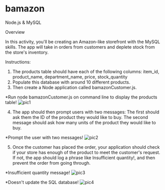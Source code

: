 # bamazon
Node.js & MySQL

Overview

In this activity, you'll be creating an Amazon-like storefront with the MySQL skills. The app will take in orders from customers and deplete stock from the store's inventory.

Instructions:
1. The products table should have each of the following columns: item_id, product_name, department_name, price, stock_quantity 
2. Populate this database with around 10 different products.
3. Then create a Node application called bamazonCustomer.js.

*Run node bamazonCustomer.js on command line to display the products table!
![pic1](https://user-images.githubusercontent.com/39958690/46326726-32bc4680-c5cc-11e8-8a99-eea3af7bae41.JPG)

4. The app should then prompt users with two messages: The first should ask them the ID of the product they would like to buy. The second message should ask how many units of the product they would like to buy.

*Prompt the user with two messages!
![pic2](https://user-images.githubusercontent.com/39958690/46326754-4c5d8e00-c5cc-11e8-813f-8964ffa7d841.JPG)

5. Once the customer has placed the order, your application should check if your store has enough of the product to meet the customer's request. If not, the app should log a phrase like Insufficient quantity!, and then prevent the order from going through.

*Insufficient quantity message!
![pic3](https://user-images.githubusercontent.com/39958690/46326383-6eeea780-c5ca-11e8-9ab6-4f8cfb196dbb.JPG)

*Doesn't update the SQL database!
![pic4](https://user-images.githubusercontent.com/39958690/46326442-ba08ba80-c5ca-11e8-925c-1cbff6e0d24d.JPG)








